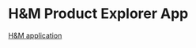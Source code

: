 # H&M Product Explorer App
[H&M application](https://drive.google.com/file/d/1-xbOBtg61wqYZsexeMGEjXHjwN6dbUlA/view?usp=sharing)
 
